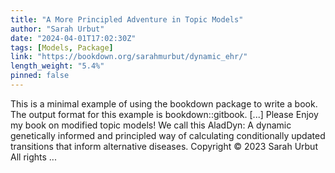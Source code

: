 ```yaml
---
title: "A More Principled Adventure in Topic Models"
author: "Sarah Urbut"
date: "2024-04-01T17:02:30Z"
tags: [Models, Package]
link: "https://bookdown.org/sarahmurbut/dynamic_ehr/"
length_weight: "5.4%"
pinned: false
---
```


This is a minimal example of using the bookdown package to write a book. The output format for this example is bookdown::gitbook. [...] Please Enjoy my book on modified topic models! We call this AladDyn: A dynamic genetically informed and principled way of calculating conditionally updated transitions that inform alternative diseases. Copyright © 2023 Sarah Urbut All rights ...
